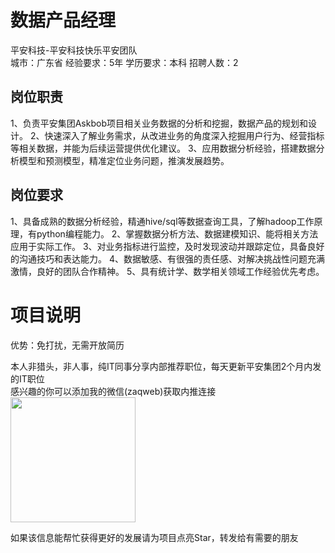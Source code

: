 # 数据产品经理
平安科技-平安科技快乐平安团队  
城市：广东省 经验要求：5年 学历要求：本科  招聘人数：2

## 岗位职责
1、负责平安集团Askbob项目相关业务数据的分析和挖掘，数据产品的规划和设计。
 2、快速深入了解业务需求，从改进业务的角度深入挖掘用户行为、经营指标等相关数据，并能为后续运营提供优化建议。
 3、应用数据分析经验，搭建数据分析模型和预测模型，精准定位业务问题，推演发展趋势。

## 岗位要求
1、具备成熟的数据分析经验，精通hive/sql等数据查询工具，了解hadoop工作原理，有python编程能力。
 2、掌握数据分析方法、数据建模知识、能将相关方法应用于实际工作。
 3、对业务指标进行监控，及时发现波动并跟踪定位，具备良好的沟通技巧和表达能力。
 4、数据敏感、有很强的责任感、对解决挑战性问题充满激情，良好的团队合作精神。
 5、具有统计学、数学相关领域工作经验优先考虑。

# 项目说明

优势：免打扰，无需开放简历

本人非猎头，非人事，纯IT同事分享内部推荐职位，每天更新平安集团2个月内发的IT职位  
感兴趣的你可以添加我的微信(zaqweb)获取内推连接  
<img src="https://github.com/zaqweb/PA-IT-JOBS/blob/master/WechatICode.jpeg"  height="200" width="200">

如果该信息能帮忙获得更好的发展请为项目点亮Star，转发给有需要的朋友




